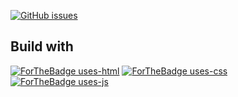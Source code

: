 [![GitHub issues](https://img.shields.io/github/issues/bevacqua/awesome-badges.svg)](https://github.com/GekkeBoyJeff/Barcode-scanner/issues) 
## Build with
[![ForTheBadge uses-html](http://ForTheBadge.com/images/badges/uses-html.svg)](#)  [![ForTheBadge uses-css](http://ForTheBadge.com/images/badges/uses-css.svg)](#)  [![ForTheBadge uses-js](http://ForTheBadge.com/images/badges/uses-js.svg)](#)

